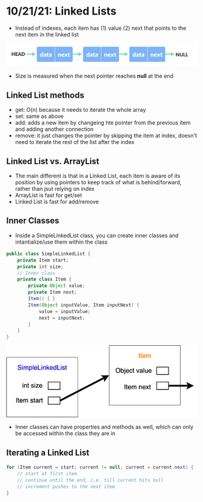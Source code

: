 # 10/21/21: Linked Lists

- Instead of indexes, each item has (1) value (2) next that points to the next item in the linked list 

![Visual](/Images/LinkedLists.png)

- Size is measured when the next pointer reaches **null** at the end

## Linked List methods 
- get: O(n) because it needs to iterate the whole array
- set: same as above
- add: adds a new item by changeing hte pointer from the previous item and adding another connection
- remove: it just changes the pointer by skipping the item at index, doesn't need to iterate the rest of the list after the index

## Linked List vs. ArrayList
- The main different is that in a Linked List, each item is aware of its position by using pointers to keep track of what is behind/forward, rather than jsut relying on index 
- ArrayList is fast for get/set
- Linked List is fast for add/remove

## Inner Classes
- Inside a SimpleLinkedList class, you can create inner classes and intantialize/use them within the class

```java
public class SimpleLinkedList {
    private Item start;
    private int size;
    // Inner class
    private class Item {
        private Object value;
        private Item next;
        Item() { }
        Item(Object inputValue, Item inputNext) {
            value = inputValue;
            next = inputNext; 
        }
    }
}
```

![Visual](/Images/InnerClass.png)

- Inner classes can have properties and methods as well, which can only be accessed within the class they are in

## Iterating a Linked List
```java
for (Item current = start; current != null; current = current.next) {
    // start at first item
    // continue until the end, i.e. till current hits null
    // increment pushes to the next item
}
```